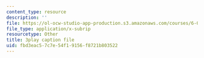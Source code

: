 ```yaml
---
content_type: resource
description: ''
file: https://ol-ocw-studio-app-production.s3.amazonaws.com/courses/6-002-circuits-and-electronics-spring-2007/fbd3eac57c7e54f19156f8721b803522_bEJ0-8pANA4.vtt
file_type: application/x-subrip
resourcetype: Other
title: 3play caption file
uid: fbd3eac5-7c7e-54f1-9156-f8721b803522
---
```

